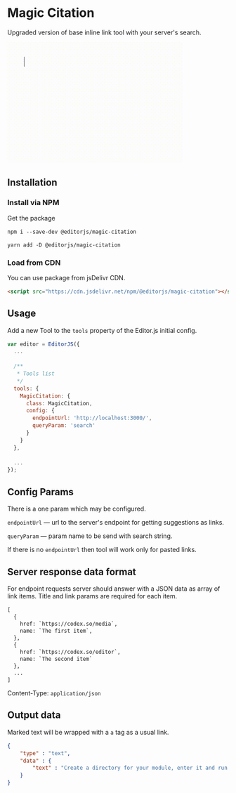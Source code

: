 <!--

TODO:
- add example gif to readme
- add loader 
- if no this.config.endpointUrl then do not try to send a request
- focus input field on tool click
- use fake selection

-->

# Magic Citation

Upgraded version of base inline link tool with your server's search.

![](assets/example.gif)

## Installation

### Install via NPM

Get the package

```shell
npm i --save-dev @editorjs/magic-citation
```

```shell
yarn add -D @editorjs/magic-citation
```

### Load from CDN

You can use package from jsDelivr CDN.

```html
<script src="https://cdn.jsdelivr.net/npm/@editorjs/magic-citation"></script>
```

## Usage

Add a new Tool to the `tools` property of the Editor.js initial config.

```javascript
var editor = EditorJS({
  ...
 
  /**
   * Tools list
   */
  tools: {
    MagicCitation: {
      class: MagicCitation,
      config: {
        endpointUrl: 'http://localhost:3000/',
        queryParam: 'search'
      }
    }
  },
  
  ...
});
```

## Config Params

There is a one param which may be configured.

`endpointUrl` — url to the server's endpoint for getting suggestions as links.

`queryParam` — param name to be send with search string.

If there is no `endpointUrl` then tool will work only for pasted links.

## Server response data format

For endpoint requests server should answer with a JSON data
as array of link items. Title and link params are required
for each item.

```
[
  {
    href: `https://codex.so/media`,
    name: `The first item`,
  },
  {
    href: `https://codex.so/editor`,
    name: `The second item`
  },
  ...
]
```

Content-Type: `application/json`

## Output data

Marked text will be wrapped with a `a` tag as a usual link.

```json
{
    "type" : "text",
    "data" : {
        "text" : "Create a directory for your module, enter it and run <a href=\"https://codex.so/\">npm init</a> command."
    }
}
```
